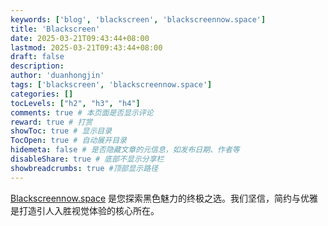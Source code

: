 ```yaml
---
keywords: ['blog', 'blackscreen', 'blackscreennow.space']
title: 'Blackscreen'
date: 2025-03-21T09:43:44+08:00
lastmod: 2025-03-21T09:43:44+08:00
draft: false
description: 
author: 'duanhongjin'
tags: ['blackscreen', 'blackscreennow.space']
categories: []
tocLevels: ["h2", "h3", "h4"]
comments: true # 本页面是否显示评论
reward: true # 打赏
showToc: true # 显示目录
TocOpen: true # 自动展开目录
hidemeta: false # 是否隐藏文章的元信息，如发布日期、作者等
disableShare: true # 底部不显示分享栏
showbreadcrumbs: true #顶部显示路径
---
```

[Blackscreennow.space](https://www.blackscreennow.space) 是您探索黑色魅力的终极之选。我们坚信，简约与优雅是打造引人入胜视觉体验的核心所在。